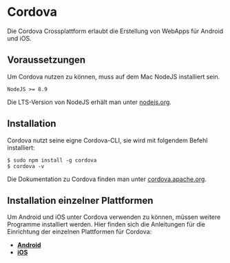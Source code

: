 # Cordova

Die Cordova Crossplattform erlaubt die Erstellung von WebApps für Android und iOS.


## Voraussetzungen

Um Cordova nutzen zu können, muss auf dem Mac NodeJS installiert sein.

    NodeJS >= 8.9

Die LTS-Version von NodeJS erhält man unter [nodejs.org](https://nodejs.org/de).


## Installation

Cordova nutzt seine eigne Cordova-CLI, sie wird mit folgendem Befehl installiert:

    $ sudo npm install -g cordova
    $ cordova -v


Die Dokumentation zu Cordova finden man unter [cordova.apache.org](https://cordova.apache.org).


## Installation einzelner Plattformen

Um Android und iOS unter Cordova verwenden zu können, müssen weitere Programme installiert werden.
Hier finden sich die Anleitungen für die Einrichtung der einzelnen Plattformen für Cordova:

* **[Android](./Cordova-Android.md)**
* **[iOS](./Cordova-iOS.md)**
